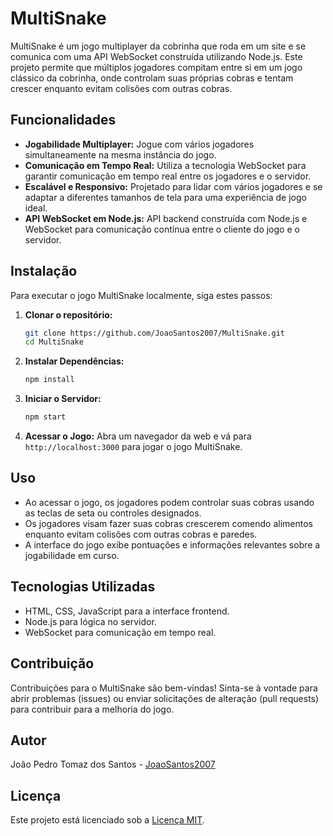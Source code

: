 # MultiSnake

MultiSnake é um jogo multiplayer da cobrinha que roda em um site e se comunica com uma API WebSocket construída utilizando Node.js. Este projeto permite que múltiplos jogadores compitam entre si em um jogo clássico da cobrinha, onde controlam suas próprias cobras e tentam crescer enquanto evitam colisões com outras cobras.

## Funcionalidades
- **Jogabilidade Multiplayer:** Jogue com vários jogadores simultaneamente na mesma instância do jogo.
- **Comunicação em Tempo Real:** Utiliza a tecnologia WebSocket para garantir comunicação em tempo real entre os jogadores e o servidor.
- **Escalável e Responsivo:** Projetado para lidar com vários jogadores e se adaptar a diferentes tamanhos de tela para uma experiência de jogo ideal.
- **API WebSocket em Node.js:** API backend construída com Node.js e WebSocket para comunicação contínua entre o cliente do jogo e o servidor.

## Instalação
Para executar o jogo MultiSnake localmente, siga estes passos:

1. **Clonar o repositório:**
   ```bash
   git clone https://github.com/JoaoSantos2007/MultiSnake.git
   cd MultiSnake
   ```

2. **Instalar Dependências:**
   ```bash
   npm install
   ```

3. **Iniciar o Servidor:**
   ```bash
   npm start
   ```

4. **Acessar o Jogo:**
   Abra um navegador da web e vá para `http://localhost:3000` para jogar o jogo MultiSnake.

## Uso
- Ao acessar o jogo, os jogadores podem controlar suas cobras usando as teclas de seta ou controles designados.
- Os jogadores visam fazer suas cobras crescerem comendo alimentos enquanto evitam colisões com outras cobras e paredes.
- A interface do jogo exibe pontuações e informações relevantes sobre a jogabilidade em curso.

## Tecnologias Utilizadas
- HTML, CSS, JavaScript para a interface frontend.
- Node.js para lógica no servidor.
- WebSocket para comunicação em tempo real.

## Contribuição
Contribuições para o MultiSnake são bem-vindas! Sinta-se à vontade para abrir problemas (issues) ou enviar solicitações de alteração (pull requests) para contribuir para a melhoria do jogo.

## Autor
João Pedro Tomaz dos Santos - [JoaoSantos2007](https://github.com/JoaoSantos2007)

## Licença
Este projeto está licenciado sob a [Licença MIT](LICENSE).
